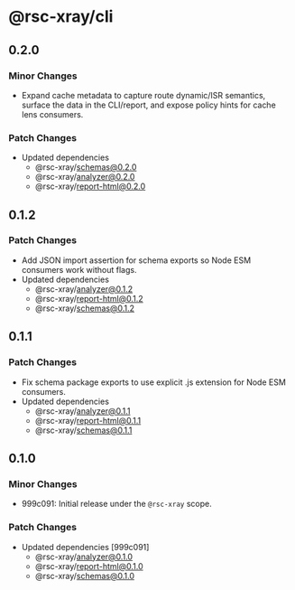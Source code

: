# @rsc-xray/cli

## 0.2.0

### Minor Changes

- Expand cache metadata to capture route dynamic/ISR semantics, surface the data in the CLI/report, and expose policy hints for cache lens consumers.

### Patch Changes

- Updated dependencies
  - @rsc-xray/schemas@0.2.0
  - @rsc-xray/analyzer@0.2.0
  - @rsc-xray/report-html@0.2.0

## 0.1.2

### Patch Changes

- Add JSON import assertion for schema exports so Node ESM consumers work without flags.
- Updated dependencies
  - @rsc-xray/analyzer@0.1.2
  - @rsc-xray/report-html@0.1.2
  - @rsc-xray/schemas@0.1.2

## 0.1.1

### Patch Changes

- Fix schema package exports to use explicit .js extension for Node ESM consumers.
- Updated dependencies
  - @rsc-xray/analyzer@0.1.1
  - @rsc-xray/report-html@0.1.1
  - @rsc-xray/schemas@0.1.1

## 0.1.0

### Minor Changes

- 999c091: Initial release under the `@rsc-xray` scope.

### Patch Changes

- Updated dependencies [999c091]
  - @rsc-xray/analyzer@0.1.0
  - @rsc-xray/report-html@0.1.0
  - @rsc-xray/schemas@0.1.0

